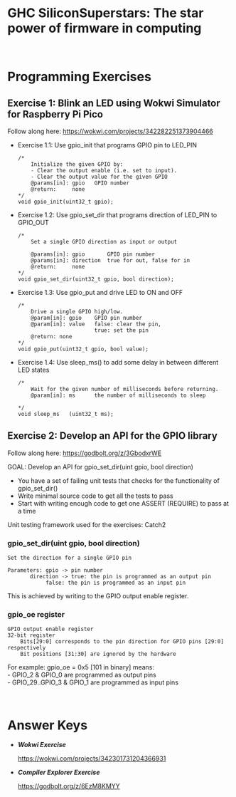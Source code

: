 # GHC SiliconSuperstars: The star power of firmware in computing

<br>

# **Programming Exercises**

## **Exercise 1: Blink an LED using Wokwi Simulator for Raspberry Pi Pico**
Follow along here: 
	https://wokwi.com/projects/342282251373904466
  
* Exercise 1.1: Use gpio_init that programs GPIO pin to LED_PIN

	```
	/*
    	Initialize the given GPIO by:
    	- Clear the output enable (i.e. set to input). 
    	- Clear the output value for the given GPIO
    	@params[in]: gpio   GPIO number
    	@return:     none
	*/
	void gpio_init(uint32_t gpio);
	```
* Exercise 1.2: Use gpio_set_dir that programs direction of LED_PIN to GPIO_OUT

	```
	/*
    	Set a single GPIO direction as input or output

    	@params[in]: gpio       GPIO pin number
    	@params[in]: direction  true for out, false for in
    	@return:     none
	*/
	void gpio_set_dir(uint32_t gpio, bool direction);
	```

* Exercise 1.3: Use gpio_put and drive LED to ON and OFF

	```
	/*
    	Drive a single GPIO high/low.
    	@param[in]: gpio    GPIO pin number
    	@param[in]: value   false: clear the pin,
                            true: set the pin
    	@return: none
	*/
	void gpio_put(uint32_t gpio, bool value);
	```

* Exercise 1.4: Use sleep_ms() to add some delay in between different LED states

	```
	/*
    	Wait for the given number of milliseconds before returning.
    	@param[in]: ms      the number of milliseconds to sleep

	*/
	void sleep_ms	(uint32_t ms);	
	```

## **Exercise 2: Develop an API for the GPIO library**

Follow along here: 
	https://godbolt.org/z/3GbodxrWE 
	
GOAL: Develop an API for gpio_set_dir(uint gpio, bool direction)

* You have a set of failing unit tests that checks for the functionality of gpio_set_dir()
* Write minimal source code to get all the tests to pass
* Start with writing enough code to get one ASSERT (REQUIRE) to pass at a time

Unit testing framework used for the exercises: Catch2

### gpio_set_dir(uint gpio, bool direction)
	Set the direction for a single GPIO pin

	Parameters: gpio -> pin number
		   direction -> true: the pin is programmed as an output pin 
 				false: the pin is programmed as an input pin
				
This is achieved by writing to the GPIO output enable register.

### gpio_oe register
	GPIO output enable register
	32-bit register
		Bits[29:0] corresponds to the pin direction for GPIO pins [29:0] respectively
		Bit positions [31:30] are ignored by the hardware

For example: 
gpio_oe = 0x5 [101 in binary] means:
	<br>
		- GPIO_2 & GPIO_0 are programmed as output pins
	<br>
		- GPIO_29..GPIO_3 & GPIO_1 are programmed as input pins



<br>

# Answer Keys
  * ***Wokwi Exercise*** 
  
    https://wokwi.com/projects/342301731204366931
  
  * ***Compiler Explorer Exercise***
  
    https://godbolt.org/z/6EzM8KMYY 
    
<br>
